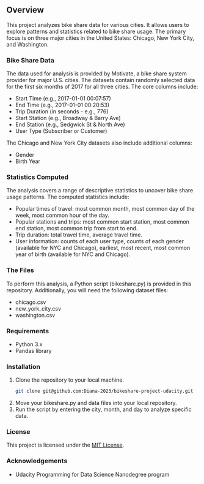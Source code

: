 ## Overview
This project analyzes bike share data for various cities. It allows users to explore patterns and statistics related to bike share usage. The primary focus is on three major cities in the United States: Chicago, New York City, and Washington.

### Bike Share Data
The data used for analysis is provided by Motivate, a bike share system provider for major U.S. cities. The datasets contain randomly selected data for the first six months of 2017 for all three cities. The core columns include:
- Start Time (e.g., 2017-01-01 00:07:57)
- End Time (e.g., 2017-01-01 00:20:53)
- Trip Duration (in seconds - e.g., 776)
- Start Station (e.g., Broadway & Barry Ave)
- End Station (e.g., Sedgwick St & North Ave)
- User Type (Subscriber or Customer)

The Chicago and New York City datasets also include additional columns:
- Gender
- Birth Year

### Statistics Computed
The analysis covers a range of descriptive statistics to uncover bike share usage patterns. The computed statistics include:
- Popular times of travel: most common month, most common day of the week, most common hour of the day.
- Popular stations and trips: most common start station, most common end station, most common trip from start to end.
- Trip duration: total travel time, average travel time.
- User information: counts of each user type, counts of each gender (available for NYC and Chicago), earliest, most recent, most common year of birth (available for NYC and Chicago).

### The Files
To perform this analysis, a Python script (bikeshare.py) is provided in this repository. Additionally, you will need the following dataset files:
- chicago.csv
- new_york_city.csv
- washington.csv

### Requirements
- Python 3.x
- Pandas library

### Installation
1. Clone the repository to your local machine.
    ```bash
    git clone git@github.com:Diana-2023/bikeshare-project-udacity.git
    ```
2. Move your bikeshare.py and data files into your local repository.
3. Run the script by entering the city, month, and day to analyze specific data.

### License
This project is licensed under the [MIT License](https://github.com/git/git-scm.com/blob/main/MIT-LICENSE.txt).

### Acknowledgements
- Udacity Programming for Data Science Nanodegree program


